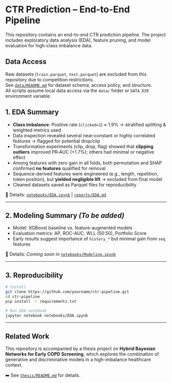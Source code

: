 # CTR Prediction – End-to-End Pipeline

This repository contains an end-to-end CTR prediction pipeline. The project includes exploratory data analysis (EDA), feature pruning, and model evaluation for high-class imbalance data.

## Data Access

Raw datasets (`train.parquet`, `test.parquet`) are excluded from this repository due to competition restrictions.  
See [`data/README.md`](data/README.md) for dataset schema, access policy, and structure.  
All scripts assume local data access via the `data/` folder or `DATA_DIR` environment variable.

## 1. EDA Summary

- **Class imbalance**: Positive rate (`clicked=1`) ≈ 1.9% → stratified splitting & weighted metrics used
- Data inspection revealed several near‑constant or highly correlated features → flagged for potential drop/clip
- Transformation experiments (clip, drop, flag) showed that **clipping outliers** improved PR‑AUC (+1.7%); others had minimal or negative effect
- Among features with zero gain in all folds, both permutation and SHAP confirmed **no features** qualified for removal
- Sequence-derived features were engineered (e.g., length, repetition, token position), but **yielded negligible lift** → excluded from final model
- Cleaned datasets saved as Parquet files for reproducibility


📎 Details: [`notebooks/EDA.ipynb`](notebooks/01_EDA.ipynb) | [`reports/EDA.md`](reports/EDA.md)

---

## 2. Modeling Summary *(To be added)*

- Model: XGBoost baseline vs. feature-augmented models
- Evaluation metrics: AP, ROC-AUC, WLL (50:50), Portfolio Score
- Early results suggest importance of `history_*` but minimal gain from `seq` features

📎 Details: *Coming soon in* [`notebooks/Modeling.ipynb`](ctr-click-prediction/notebooks/Modeling.ipynb)

---

## 3. Reproducibility

```bash
# Install
git clone https://github.com/yourname/ctr-pipeline.git
cd ctr-pipeline
pip install -r requirements.txt

# Run EDA notebook
jupyter notebook notebooks/EDA.ipynb
```


---
## Related Work

This repository is accompanied by a thesis project on **Hybrid Bayesian Networks for Early COPD Screening**, which explores the combination of generative and discriminative models in a high-imbalance healthcare context.

➡️ See [`thesis/README.md`](thesis/README.md) for details.









